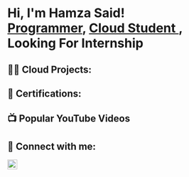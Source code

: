 <h1>Hi, I'm Hamza Said! <br/><a href="https://github.com/nsohamza">Programmer</a>, <a href="https://www.linkedin.com/in/hamza-said-mohamed-b2101524b/">Cloud Student </a>, <a> Looking For Internship</a></h1>

<h2>👨‍💻 Cloud Projects:</h2>

<h2>📝 Certifications: </h2>

<h2>📺 Popular YouTube Videos</h2>


<h2> 🤳 Connect with me:</h2>
<img align="left" alt="Hamza Said Mohamed | LinkedIn" width="22px" src="https://www.linkedin.com/in/hamza-said-mohamed-b2101524b/" />

[linkedin]: (https://www.linkedin.com/in/hamza-said-mohamed-b2101524b/)


